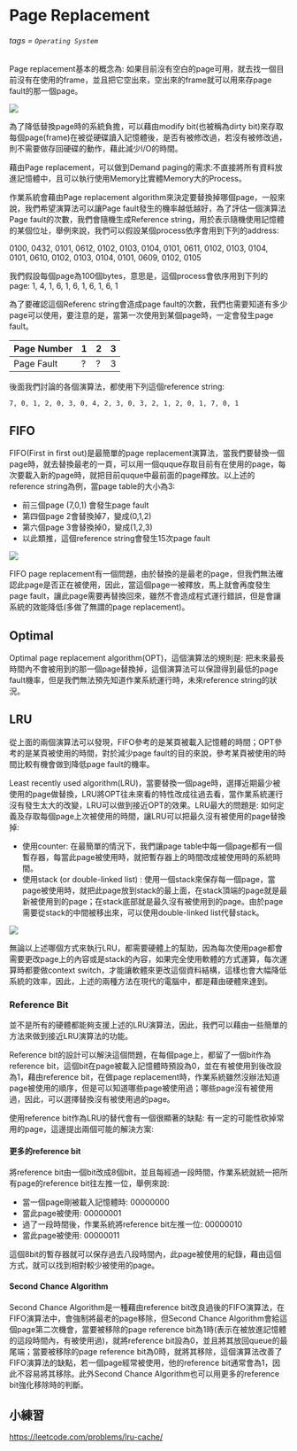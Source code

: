 # Page Replacement
###### tags = `Operating System`

Page replacement基本的概念為: 如果目前沒有空白的page可用，就去找一個目前沒有在使用的frame，並且把它空出來，空出來的frame就可以用來存page fault的那一個page。

![](https://i.imgur.com/TBExccE.png)

為了降低替換page時的系統負擔，可以藉由modify bit(也被稱為dirty bit)來存取每個page(frame)在被從硬碟讀入記憶體後，是否有被修改過，若沒有被修改過，則不需要做存回硬碟的動作，藉此減少I/O的時間。

藉由Page replacement，可以做到Demand paging的需求:不直接將所有資料放進記憶體中，且可以執行使用Memory比實體Memory大的Process。

作業系統會藉由Page replacement algorithm來決定要替換掉哪個page，一般來說，我們希望演算法可以讓Page fault發生的機率越低越好，為了評估一個演算法Page fault的次數，我們會隨機生成Reference string，用於表示隨機使用記憶體的某個位址，舉例來說，我們可以假設某個process依序會用到下列的address:

0100, 0432, 0101, 0612, 0102, 0103, 0104, 0101, 0611, 0102, 0103, 0104, 0101, 0610, 0102, 0103, 0104, 0101, 0609, 0102, 0105

我們假設每個page為100個bytes，意思是，這個process會依序用到下列的page:
1, 4, 1, 6, 1, 6, 1, 6, 1, 6, 1

為了要確認這個Referenc string會造成page fault的次數，我們也需要知道有多少page可以使用，要注意的是，當第一次使用到某個page時，一定會發生page fault。

| Page Number | 1 | 2 | 3 | 
| -------- | -------- | -------- | -------- |
| Page Fault     | ?     | ?     |3     |

後面我們討論的各個演算法，都使用下列這個reference string:

    7, 0, 1, 2, 0, 3, 0, 4, 2, 3, 0, 3, 2, 1, 2, 0, 1, 7, 0, 1

## FIFO

FIFO(First in first out)是最簡單的page replacement演算法，當我們要替換一個page時，就去替換最老的一頁，可以用一個quque存取目前有在使用的page，每次要載入新的page時，就把目前quque中最前面的page釋放。以上述的reference string為例，當page table的大小為3:

* 前三個page (7,0,1) 會發生page fault
* 第四個page 2會替換掉7，變成(0,1,2)
* 第六個page 3會替換掉0，變成(1,2,3)
* 以此類推，這個reference string會發生15次page fault

![](https://i.imgur.com/tqJSbyr.png)

FIFO page replacement有一個問題，由於替換的是最老的page，但我們無法確認此page是否正在被使用，因此，當這個page一被釋放，馬上就會再度發生page fault，讓此page需要再替換回來，雖然不會造成程式運行錯誤，但是會讓系統的效能降低(多做了無謂的page replacement)。

## Optimal

Optimal page replacement algorithm(OPT)，這個演算法的規則是: 把未來最長時間內不會被用到的那一個page替換掉，這個演算法可以保證得到最低的page fault機率，但是我們無法預先知道作業系統運行時，未來reference string的狀況。

## LRU

從上面的兩個演算法可以發現，FIFO參考的是某頁被載入記憶體的時間；OPT參考的是某頁被使用的時間，對於減少page fault的目的來說，參考某頁被使用的時間比較有機會做到降低page fault的機率。

Least recently used algorithm(LRU)，當要替換一個page時，選擇近期最少被使用的page做替換，LRU將OPT往未來看的特性改成往過去看，當作業系統運行沒有發生太大的改變，LRU可以做到接近OPT的效果。LRU最大的問題是: 如何定義及存取每個page上次被使用的時間，讓LRU可以把最久沒有被使用的page替換掉:

* 使用counter: 在最簡單的情況下，我們讓page table中每一個page都有一個暫存器，每當此page被使用時，就把暫存器上的時間改成被使用時的系統時間。
* 使用stack (or double-linked list) : 使用一個stack來保存每一個page，當page被使用時，就把此page放到stack的最上面，在stack頂端的page就是最新被使用到的page；在stack底部就是最久沒有被使用到的page。由於page需要從stack的中間被移出來，可以使用double-linked list代替stack。

![](https://i.imgur.com/x1hzXZQ.png)

無論以上述哪個方式來執行LRU，都需要硬體上的幫助，因為每次使用page都會需要更改page上的內容或是stack的內容，如果完全使用軟體的方式運算，每次運算時都要做context switch，才能讓軟體來更改這個資料結構，這樣也會大幅降低系統的效率，因此，上述的兩種方法在現代的電腦中，都是藉由硬體來達到。

### Reference Bit

並不是所有的硬體都能夠支援上述的LRU演算法，因此，我們可以藉由一些簡單的方法來做到接近LRU演算法的功能。

Reference bit的設計可以解決這個問題，在每個page上，都留了一個bit作為reference bit，這個bit在page被載入記憶體時預設為0，並在有被使用到後改設為1，藉由reference bit，在做page replacement時，作業系統雖然沒辦法知道page被使用的順序，但是可以知道哪些page被使用過；哪些page沒有被使用過，因此，可以選擇替換沒有被使用過的page。

使用reference bit作為LRU的替代會有一個很顯著的缺點: 有一定的可能性砍掉常用的page，這邊提出兩個可能的解決方案:

#### 更多的reference bit

將reference bit由一個bit改成8個bit，並且每經過一段時間，作業系統就統一把所有page的reference bit往左推一位，舉例來說: 
* 當一個page剛被載入記憶體時: 00000000
* 當此page被使用: 00000001
* 過了一段時間後，作業系統將reference bit左推一位: 00000010
* 當此page被使用: 00000011

這個8bit的暫存器就可以保存過去八段時間內，此page被使用的紀錄，藉由這個方式，就可以找到相對較少被使用的page。

#### Second Chance Algorithm

Second Chance Algorithm是一種藉由reference bit改良過後的FIFO演算法，在FIFO演算法中，會強制將最老的page移除，但Second Chance Algorithm會給這個page第二次機會，當要被移除的page reference bit為1時(表示在被放進記憶體的這段時間內，有被使用過)，就將reference bit設為0，並且將其放回queue的最尾端；當要被移除的page reference bit為0時，就將其移除，這個演算法改善了FIFO演算法的缺點，若一個page經常被使用，他的reference bit通常會為1，因此不容易將其移除。此外Second Chance Algorithm也可以用更多的reference bit強化移除時的判斷。

## 小練習

https://leetcode.com/problems/lru-cache/
